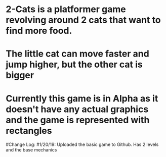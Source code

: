 # 2-Cats is a platformer game revolving around 2 cats that want to find more food. 
# The little cat can move faster and jump higher, but the other cat is bigger
# Currently this game is in Alpha as it doesn't have any actual graphics and the game is represented with rectangles

#Change Log:
#1/20/19: Uploaded the basic game to Github. Has 2 levels and the base mechanics
